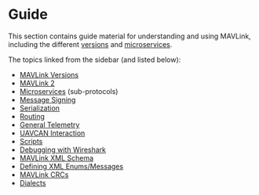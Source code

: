 # Guide

This section contains guide material for understanding and using MAVLink, including the different [versions](../guide/mavlink_version.md) and [microservices](../services/README.md). 

The topics linked from the sidebar (and listed below):

* [MAVLink Versions](../guide/mavlink_version.md)
* [MAVLink 2](../guide/mavlink_2.md)
* [Microservices](../services/README.md) (sub-protocols)
* [Message Signing](../guide/message_signing.md)
* [Serialization](../guide/serialization.md)
* [Routing](../guide/routing.md)
* [General Telemetry](../guide/general_telemetry.md)
* [UAVCAN Interaction](../guide/uavcan_interaction.md)
* [Scripts](../guide/scripts.md)
* [Debugging with Wireshark](../guide/wireshark.md)
* [MAVLink XML Schema](../guide/xml_schema.md)
* [Defining XML Enums/Messages](../guide/define_xml_element.md)
* [MAVLink CRCs](../guide/crc.md)
* [Dialects](../messages/README.md)

